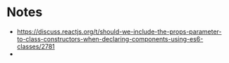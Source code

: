 # Notes
-  https://discuss.reactjs.org/t/should-we-include-the-props-parameter-to-class-constructors-when-declaring-components-using-es6-classes/2781
-  

